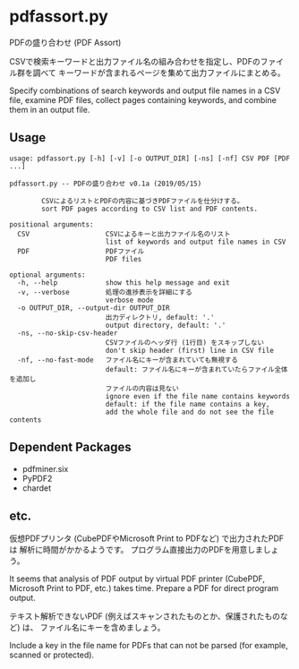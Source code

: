# pdfassort.py

PDFの盛り合わせ (PDF Assort)

CSVで検索キーワードと出力ファイル名の組み合わせを指定し、PDFのファイル群を調べて
キーワードが含まれるページを集めて出力ファイルにまとめる。

Specify combinations of search keywords and output file names in a CSV file,
examine PDF files, collect pages containing keywords,
and combine them in an output file.


## Usage

```text
usage: pdfassort.py [-h] [-v] [-o OUTPUT_DIR] [-ns] [-nf] CSV PDF [PDF ...]

pdfassort.py -- PDFの盛り合わせ v0.1a (2019/05/15)

        CSVによるリストとPDFの内容に基づきPDFファイルを仕分けする。
        sort PDF pages according to CSV list and PDF contents.

positional arguments:
  CSV                   CSVによるキーと出力ファイル名のリスト
                        list of keywords and output file names in CSV
  PDF                   PDFファイル
                        PDF files

optional arguments:
  -h, --help            show this help message and exit
  -v, --verbose         処理の進捗表示を詳細にする
                        verbose mode
  -o OUTPUT_DIR, --output-dir OUTPUT_DIR
                        出力ディレクトリ, default: '.'
                        output directory, default: '.'
  -ns, --no-skip-csv-header
                        CSVファイルのヘッダ行 (1行目) をスキップしない
                        don't skip header (first) line in CSV file
  -nf, --no-fast-mode   ファイル名にキーが含まれていても無視する
                        default: ファイル名にキーが含まれていたらファイル全体を追加し
                        ファイルの内容は見ない
                        ignore even if the file name contains keywords
                        default: if the file name contains a key,
                        add the whole file and do not see the file contents
```


## Dependent Packages

* pdfminer.six
* PyPDF2
* chardet


## etc.

仮想PDFプリンタ (CubePDFやMicrosoft Print to PDFなど) で出力されたPDFは
解析に時間がかかるようです。
プログラム直接出力のPDFを用意しましょう。

It seems that analysis of PDF output by virtual PDF printer (CubePDF,
Microsoft Print to PDF, etc.) takes time.  Prepare a PDF for direct
program output.


テキスト解析できないPDF (例えばスキャンされたものとか、保護されたものなど) は、
ファイル名にキーを含めましょう。

Include a key in the file name for PDFs that can not be parsed (for
example, scanned or protected).
